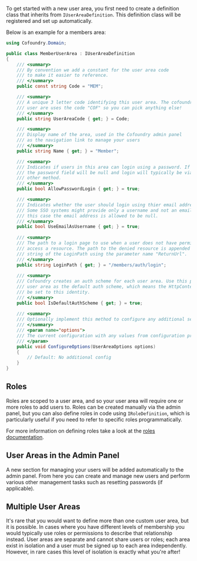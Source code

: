 To get started with a new user area, you first need to create a definition class that inherits from `IUserAreaDefinition`. This definition class will be registered and set up automatically. 

Below is an example for a members area:

```csharp
using Cofoundry.Domain;

public class MemberUserArea : IUserAreaDefinition
{
    /// <summary>
    /// By convention we add a constant for the user area code
    /// to make it easier to reference.
    /// </summary>
    public const string Code = "MEM";

    /// <summary>
    /// A unique 3 letter code identifying this user area. The cofoundry 
    /// user are uses the code "COF" so you can pick anything else!
    /// </summary>
    public string UserAreaCode { get; } = Code;

    /// <summary>
    /// Display name of the area, used in the Cofoundry admin panel
    /// as the navigation link to manage your users
    /// </summary>
    public string Name { get; } = "Member";

    /// <summary>
    /// Indicates if users in this area can login using a password. If this is false
    /// the password field will be null and login will typically be via SSO or some 
    /// other method.
    /// </summary>
    public bool AllowPasswordLogin { get; } = true;

    /// <summary>
    /// Indicates whether the user should login using thier email address as the username.
    /// Some SSO systems might provide only a username and not an email address so in
    /// this case the email address is allowed to be null.
    /// </summary>
    public bool UseEmailAsUsername { get; } = true;
    
    /// <summary>
    /// The path to a login page to use when a user does not have permission to 
    /// access a resource. The path to the denied resource is appended to the query
    /// string of the LoginPath using the parameter name "ReturnUrl".
    /// </summary>
    public string LoginPath { get; } = "/members/auth/login";
    
    /// <summary>
    /// Cofoundry creates an auth scheme for each user area. Use this property to set this
    /// user area as the default auth scheme, which means the HttpContext.User property will
    /// be set to this identity.
    /// </summary>
    public bool IsDefaultAuthScheme { get; } = true;
    
    /// <summary>
    /// Optionally implement this method to configure any additional settings.
    /// </summary>
    /// <param name="options">
    /// The current configuration with any values from configuration providers (e.g. appsettings.json) applied.
    /// </param>
    public void ConfigureOptions(UserAreaOptions options)
    {
        // Default: No additional config
    }
}
```

## Roles

Roles are scoped to a user area, and so your user area will require one or more roles to add users to. Roles can be created manually via the admin panel, but you can also define roles in code using `IRoleDefinition`, which is particularly useful if you need to refer to specific roles programmatically.

For more information on defining roles take a look at the [roles documentation](/framework/roles-and-permissions).

## User Areas in the Admin Panel

A new section for managing your users will be added automatically to the admin panel. From here you can create and manage new users and perform various other management tasks such as resetting passwords (if applicable).

## Multiple User Areas

It's rare that you would want to define more than one custom user area, but it is possible. In cases where you have different levels of membership you would typically use roles or permissions to describe that relationship instead. User areas are separate and cannot share users or roles; each area exist in isolation and a user must be signed up to each area independently. However, in rare cases this level of isolation is exactly what you're after! 


